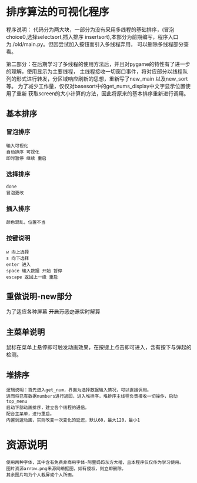 # 排序算法的可视化程序

  程序说明：
代码分为两大块，一部分为没有采用多线程的基础排序，(冒泡choice0,选择selectsort,插入排序
  insertsort),本部分为前期编写，程序入口为./old/main.py。但因尝试加入按钮而引入多线程弃用，
  可以删除多线程部分查看。

第二部分：在后期学习了多线程的使用方法后，并且对pygame的特性有了进一步的理解，使用显示为主要线程，
主线程接收一切窗口事件，将对应部分以线程队列的形式进行转发，分区域响应刷新的思想，重新写了new_main
以及new_sort等。 为了减少工作量，仅仅对basesort中的get_nums_display中文字显示位置使用了重新
获取screen的大小计算的方法，因此将原来的基本排序重新进行调用。
## 基本排序

### 冒泡排序
    输入可视化
    自动排序 可视化
    即时暂停 继续 重启
### 选择排序
    done
    冒泡更改
### 插入排序
    颜色混乱，位置不当

### 按键说明
    w 向上选择
    s 向下选择
    enter 进入
    space 输入数据 开始 暂停
    escape 返回上一级 重启

## 重做说明-new部分
为了适应各种屏幕 
~~开启万恶之源~~实时解算

## 主菜单说明
鼠标在菜单上悬停即可触发动画效果，在按键上点击即可进入，含有按下与弹起的检测。


## 堆排序
    逻辑说明：首先进入get_num，界面为选择数据输入情况，可以直接调用。
    进而将已有数据numbers进行返回，进入堆排序，堆排序主线程负责接收一切操作，启动top_menu
    启动下部动画排序，建立各个线程的通信。
    配合主菜单，进行重启。
    内置调速动画，实则改变一次变化的延迟，默认60，最大120，最小1

# 资源说明
    使用两种字体，其中含有免费非商用字体-阿里妈妈东方大楷，且本程序仅仅作为学习使用。
    图片资源arrow.png来源网络抠图，如有侵权，则立即删除。
    其余图片均为个人截屏或个人所画。